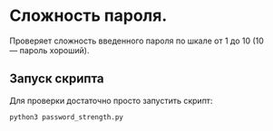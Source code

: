 # Сложность пароля.

Проверяет сложность введенного пароля по шкале от 1 до 10 (10 — пароль хороший).

## Запуск скрипта

Для проверки достаточно просто запустить скрипт:
```python
python3 password_strength.py
```